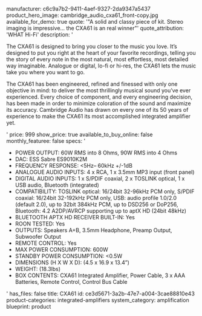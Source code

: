 manufacturer: c6c9a7b2-9411-4aef-9327-2da9347a5437
product_hero_image: cambridge_audio_cxa61_front-copy.jpg
available_for_demo: true
quote: '"A solid and classy piece of kit. Stereo imaging is impressive… the CXA61 is an real winner"'
quote_attribution: 'WHAT Hi-Fi'
description: '<p>The CXA61 is designed to bring you closer to the music you love. It’s designed to put you right at the heart of your favorite recordings, telling you the story of every note in the most natural, most effortless, most detailed way imaginable. Analogue or digital, lo-fi or hi-res, the CXA61 lets the music take you where you want to go.&nbsp;&nbsp;</p><p>The CXA61 has been engineered, refined and finessed with only one objective in mind: to deliver the most thrillingly musical sound you’ve ever experienced. Every choice of component, and every engineering decision, has been made in order to minimize coloration of the sound and maximize its accuracy. Cambridge Audio has drawn on every one of its 50 years of experience to make the CXA61 its most accomplished integrated amplifier yet.</p>'
price: 999
show_price: true
available_to_buy_online: false
monthly_featuree: false
specs: '<ul><li>POWER OUTPUT: 60W RMS into 8 Ohms, 90W RMS into 4 Ohms</li><li>DAC: ESS Sabre ES9010K2M</li><li>FREQUENCY RESPONSE: &lt;5Hz– 60kHz +/-1dB</li><li>ANALOGUE AUDIO INPUTS: 4 x RCA, 1 x 3.5mm MP3 input (front panel)</li><li>DIGITAL AUDIO INPUTS: 1 x S/PDIF coaxial, 2 x TOSLINK optical, 1 x USB audio, Bluetooth (integrated)</li><li>COMPATIBILITY: TOSLINK optical: 16/24bit 32-96kHz PCM only, S/PDIF coaxial: 16/24bit 32-192kHz PCM only, USB: audio profile 1.0/2.0 (default 2.0), up to 32bit 384kHz PCM, up to DSD256 or DoP256, Bluetooth: 4.2 A2DP/AVRCP supporting up to aptX HD (24bit 48kHz)</li><li>BLUETOOTH APTX HD RECEIVER BUILT-IN: Yes</li><li>ROON TESTED: Yes</li><li>OUTPUTS: Speakers A+B, 3.5mm Headphone, Preamp Output, Subwoofer Output</li><li>REMOTE CONTROL: Yes</li><li>MAX POWER CONSUMPTION: 600W</li><li>STANDBY POWER CONSUMPTION: &lt;0.5W</li><li>DIMENSIONS (H X W X D): (4.5 x 16.9 x 13.4”)</li><li>WEIGHT: (18.3lbs)</li><li>BOX CONTENTS: CXA61 Integrated Amplifier, Power Cable, 3 x AAA Batteries, Remote Control, Control Bus Cable</li></ul>'
has_files: false
title: CXA61
id: ce3d5671-3a2b-47e7-a004-3cae88810e43
product-categories: integrated-amplifiers
system_category: amplification
blueprint: product
